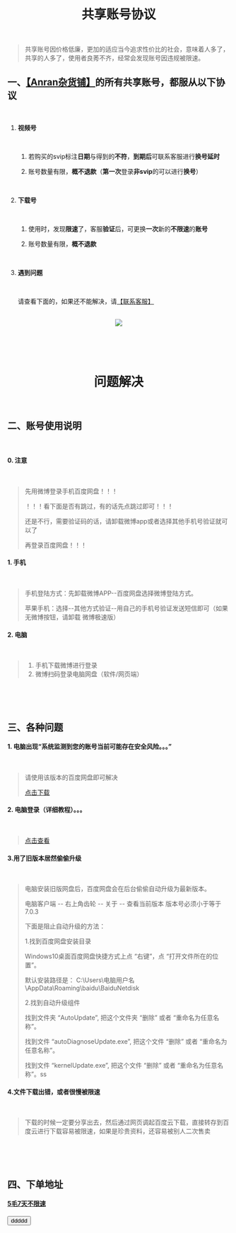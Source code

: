 

<center><h1>共享账号协议</h1></center>
<br>

> 共享账号因价格低廉，更加的适应当今追求性价比的社会，意味着人多了，共享的人多了，使用者良莠不齐，经常会发现账号因违规被限速。

## 一、**[【Anran杂货铺】](https://shop.3kla.cn/ )的所有共享账号，都服从以下协议**

<br>

1. **视频号**

    <br>

    1. 若购买的svip标注**日期**与得到的**不符**，**到期后**可联系客服进行**换号延时**

    2. 账号数量有限，**概不退款**（**第一次**登录**非svip**的可以进行**换号**）

        <br>

2. **下载号**

    <br>

    1. 使用时，发现**限速**了，客服**验证**后，可更换**一次**新的**不限速**的**账号**

    2. 账号数量有限，**概不退款**

        <br>

3. **遇到问题**

    <br>

    请查看下面的，如果还不能解决，请[【联系客服】](https://p.pstatp.com/origin/fe4900027785c5df4817)

<br>

<center><img src="https://p.pstatp.com/origin/137ad00027f514f200284" style="width:auto;"></center>

<br><br><br>

<center><h1>问题解决</h1></center><br>

##  二、账号使用说明

<br>

#### 0. 注意

<br>

> 先用微博登录手机百度网盘！！！
>
> ！！！看下面是否有跳过，有的话先点跳过即可！！！
>
> 还是不行，需要验证码的话，请卸载微博app或者选择其他手机号验证就可以了
>
> 再登录百度网盘！！！

#### 1. 手机

<br>

> 手机登陆方式：先卸载微博APP--百度网盘选择微博登陆方式。
>
> 苹果手机：选择--其他方式验证--用自己的手机号验证发送短信即可（如果无微博按钮，请卸载 微博极速版）

#### 2. 电脑

<br>

> 1. 手机下载微博进行登录
> 2. 微博扫码登录电脑网盘（软件/网页端）

<br>

<br>

<br>

## 三、各种问题

#### 1. 电脑出现“系统监测到您的账号当前可能存在安全风险。。。”

<br>

>请使用该版本的百度网盘即可解决
>
>[点击下载](https://haojiyou.lanzoui.com/iaq26gj94yh
>)

  

#### 2. 电脑登录（详细教程）。。。

<br>

> [点击查看](https://p.pstatp.com/origin/137a500016b036a8d9033)

#### 3.用了旧版本居然偷偷升级

<br>

> 电脑安装旧版网盘后，百度网盘会在后台偷偷自动升级为最新版本。
>
> 电脑客户端 -- 右上角齿轮 -- 关于 -- 查看当前版本
> 版本号必须小于等于 7.0.3
>
>
> 下面是阻止自动升级的方法：
>
>
> 1.找到百度网盘安装目录
>
> Windows10桌面百度网盘快捷方式上点 “右键”，点 “打开文件所在的位置”。
>
> 默认安装路径是：
> C:\Users\电脑用户名\AppData\Roaming\baidu\BaiduNetdisk
>
>
> 2.找到自动升级组件
>
> 找到文件夹 “AutoUpdate”, 把这个文件夹 “删除” 或者 “重命名为任意名称”。
>
> 找到文件 “autoDiagnoseUpdate.exe”, 把这个文件 “删除” 或者 “重命名为任意名称”。
>
> 找到文件 “kernelUpdate.exe”, 把这个文件 “删除” 或者 “重命名为任意名称”。ss
>

#### 4.文件下载出错，或者很慢被限速

<br>

> 下载的时候一定要分享出去，然后通过网页调起百度云下载，直接转存到百度云进行下载容易被限速，如果是珍贵资料，还容易被别人二次售卖

<br><br><br>

## 四、下单地址

#### [5毛7天不限速](https://shop.3kla.cn/ "5毛3天不限速")

<button>ddddd</button>